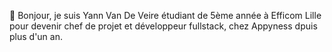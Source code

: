 👋 Bonjour, je suis Yann Van De Veire étudiant de 5ème année à Efficom Lille pour devenir chef de projet et développeur fullstack, chez Appyness dpuis plus d'un an.
